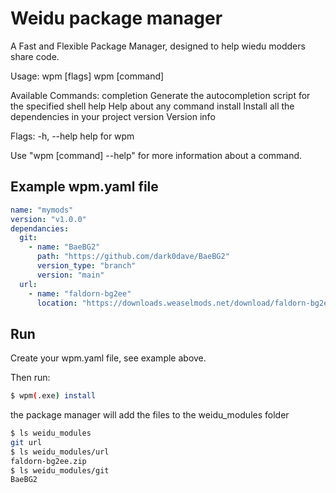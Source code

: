# Weidu package manager
A Fast and Flexible Package Manager, designed to help wiedu modders share code.

Usage:
  wpm [flags]
  wpm [command]

Available Commands:
  completion  Generate the autocompletion script for the specified shell
  help        Help about any command
  install     Install all the dependencies in your project
  version     Version info

Flags:
  -h, --help   help for wpm

Use "wpm [command] --help" for more information about a command.

## Example wpm.yaml file

```yaml
name: "mymods"
version: "v1.0.0"
dependancies:
  git:
    - name: "BaeBG2"
      path: "https://github.com/dark0dave/BaeBG2"
      version_type: "branch"
      version: "main"
  url:
    - name: "faldorn-bg2ee"
      location: "https://downloads.weaselmods.net/download/faldorn-bg2ee/?wpdmdl=480&refresh=66ccff1d9457d1724710685"

```

## Run

Create your wpm.yaml file, see example above.

Then run:
```sh
$ wpm(.exe) install
```
the package manager will add the files to the weidu_modules folder
```sh
$ ls weidu_modules
git url
$ ls weidu_modules/url
faldorn-bg2ee.zip
$ ls weidu_modules/git
BaeBG2
```
